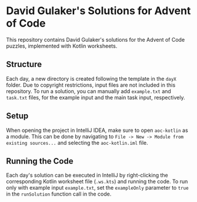 # David Gulaker's Solutions for Advent of Code

This repository contains David Gulaker's solutions for the Advent of Code puzzles, implemented with Kotlin worksheets.

## Structure

Each day, a new directory is created following the template in the `dayX` folder. Due to copyright restrictions, input files are not included in this repository. To run a solution, you can manually add `example.txt` and `task.txt` files, for the example input and the main task input, respectively.

## Setup

When opening the project in IntelliJ IDEA, make sure to open `aoc-kotlin` as a module. This can be done by navigating to `File -> New -> Module from existing sources...` and selecting the `aoc-kotlin.iml` file.

## Running the Code

Each day's solution can be executed in IntelliJ by right-clicking the corresponding Kotlin worksheet file (`.ws.kts`) and running the code. To run only with example input `example.txt`, set the `exampleOnly` parameter to `true` in the `runSolution` function call in the code.